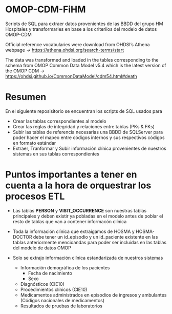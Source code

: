 # OMOP-CDM-FiHM
Scripts de SQL para extraer datos provenientes de las BBDD del grupo HM Hospitales y transformarles en base a los criteriios del modelo de datos OMOP-CDM

Official reference vocabularies were download from OHDSI’s Athena webpage -> https://athena.ohdsi.org/search-terms/start

The data was transformed and loaded in the tables corresponding to the schema from OMOP Common Data Model v5.4 which is the latest version of the OMOP CDM -> https://ohdsi.github.io/CommonDataModel/cdm54.html#death

# Resumen
En el siguiente reposisitorio se encuentran los scripts de SQL usados para
* Crear las tablas correspondientes al modelo
* Crear las reglas de integridad y relaciones entre tablas (PKs & FKs)
* Subir las tablas de referencia necesarias una BBDD de SQLServer para poder hacer el mapeo entre códigos internos y sus respectivos códigos en formato estándar
* Extraer, Tranformar y Subir información clínica provenientes de nuestros sistemas en sus tablas correspondientes

# Puntos importantes a tener en cuenta a la hora de orquestrar los procesos ETL
* Las tablas __PERSON__ y __VISIT_OCCURRENCE__ son nuestras tablas principales y deben existir ya pobladas en el modelo antes de poblar el resto de tablas que van a contener informacón clínica 
* Toda la información clínica que extraigamos de HOSMA y HOSMA-DOCTOR debe tener un id_episodio y un id_paciente existente en las tablas anteriormente mencioandas para poder ser incluidas en las tablas del modelo de datos OMOP

* Solo se extrajo información clínica estandarizada de nuestros sistemas 
  * Información demográfica de los pacientes
     * Fecha de nacimiento
     * Sexo
  * Diagnósticos (CIE10)
  * Procedimientos clínicos (CIE10)
  * Medicamentos administrados en episodios de ingresos y ambulantes (Códigos nacionales de medicamentos)
  * Resultados de pruebas de laboratorios
